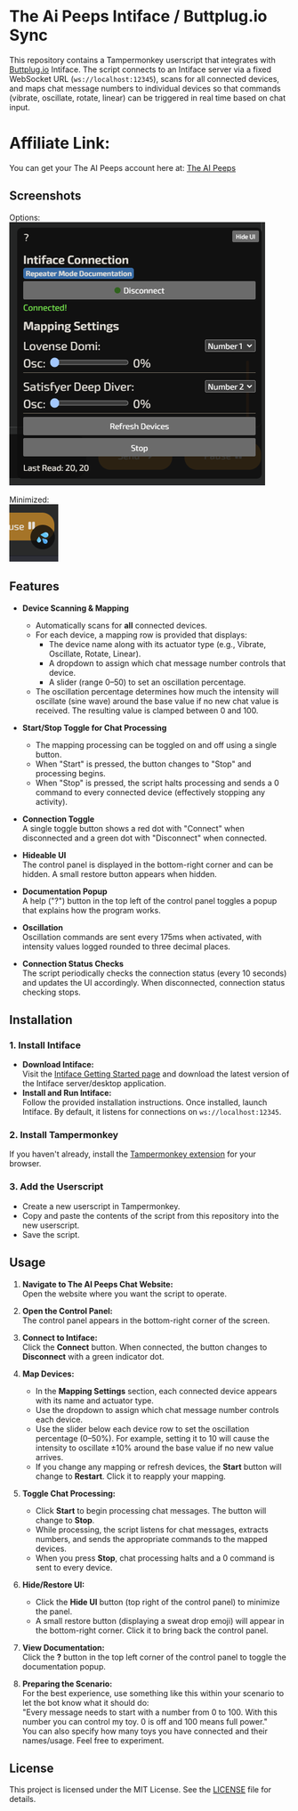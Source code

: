 # The Ai Peeps Intiface / Buttplug.io Sync

This repository contains a Tampermonkey userscript that integrates with [Buttplug.io](https://buttplug.io/) Intiface. The script connects to an Intiface server via a fixed WebSocket URL (`ws://localhost:12345`), scans for all connected devices, and maps chat message numbers to individual devices so that commands (vibrate, oscillate, rotate, linear) can be triggered in real time based on chat input.

# Affiliate Link:
You can get your The AI Peeps account here at: [The AI Peeps](https://theaipeeps.com?fpr=the-ai-peeps-intiface-sync)

## Screenshots
Options:  
![Options menu](options_menu.png?raw=true "Options Menu")

Minimized:  
![Minimized UI](minimized.png?raw=true "Minimized UI")

## Features

- **Device Scanning & Mapping**  
  - Automatically scans for **all** connected devices.
  - For each device, a mapping row is provided that displays:
    - The device name along with its actuator type (e.g., Vibrate, Oscillate, Rotate, Linear).
    - A dropdown to assign which chat message number controls that device.
    - A slider (range 0–50) to set an oscillation percentage.
  - The oscillation percentage determines how much the intensity will oscillate (sine wave) around the base value if no new chat value is received. The resulting value is clamped between 0 and 100.

- **Start/Stop Toggle for Chat Processing**  
  - The mapping processing can be toggled on and off using a single button.
  - When "Start" is pressed, the button changes to "Stop" and processing begins.
  - When "Stop" is pressed, the script halts processing and sends a 0 command to every connected device (effectively stopping any activity).

- **Connection Toggle**  
  A single toggle button shows a red dot with "Connect" when disconnected and a green dot with "Disconnect" when connected.

- **Hideable UI**  
  The control panel is displayed in the bottom-right corner and can be hidden. A small restore button appears when hidden.

- **Documentation Popup**  
  A help ("?") button in the top left of the control panel toggles a popup that explains how the program works.

- **Oscillation**  
  Oscillation commands are sent every 175ms when activated, with intensity values logged rounded to three decimal places.

- **Connection Status Checks**  
  The script periodically checks the connection status (every 10 seconds) and updates the UI accordingly. When disconnected, connection status checking stops.

## Installation

### 1. Install Intiface
- **Download Intiface:**  
  Visit the [Intiface Getting Started page](https://buttplug.io/get-started/) and download the latest version of the Intiface server/desktop application.
- **Install and Run Intiface:**  
  Follow the provided installation instructions. Once installed, launch Intiface. By default, it listens for connections on `ws://localhost:12345`.

### 2. Install Tampermonkey
If you haven't already, install the [Tampermonkey extension](https://www.tampermonkey.net/) for your browser.

### 3. Add the Userscript
- Create a new userscript in Tampermonkey.
- Copy and paste the contents of the script from this repository into the new userscript.
- Save the script.

## Usage

1. **Navigate to The AI Peeps Chat Website:**  
   Open the website where you want the script to operate.

2. **Open the Control Panel:**  
   The control panel appears in the bottom-right corner of the screen.

3. **Connect to Intiface:**  
   Click the **Connect** button. When connected, the button changes to **Disconnect** with a green indicator dot.

4. **Map Devices:**  
   - In the **Mapping Settings** section, each connected device appears with its name and actuator type.
   - Use the dropdown to assign which chat message number controls each device.
   - Use the slider below each device row to set the oscillation percentage (0–50%). For example, setting it to 10 will cause the intensity to oscillate ±10% around the base value if no new value arrives.
   - If you change any mapping or refresh devices, the **Start** button will change to **Restart**. Click it to reapply your mapping.

5. **Toggle Chat Processing:**  
   - Click **Start** to begin processing chat messages. The button will change to **Stop**.
   - While processing, the script listens for chat messages, extracts numbers, and sends the appropriate commands to the mapped devices.
   - When you press **Stop**, chat processing halts and a 0 command is sent to every device.

6. **Hide/Restore UI:**  
   - Click the **Hide UI** button (top right of the control panel) to minimize the panel.
   - A small restore button (displaying a sweat drop emoji) will appear in the bottom-right corner. Click it to bring back the control panel.

7. **View Documentation:**  
   Click the **?** button in the top left corner of the control panel to toggle the documentation popup.

8. **Preparing the Scenario:**  
   For the best experience, use something like this within your scenario to let the bot know what it should do:  
   "Every message needs to start with a number from 0 to 100. With this number you can control my toy. 0 is off and 100 means full power."  
   You can also specify how many toys you have connected and their names/usage. Feel free to experiment.

## License

This project is licensed under the MIT License. See the [LICENSE](LICENSE) file for details.

